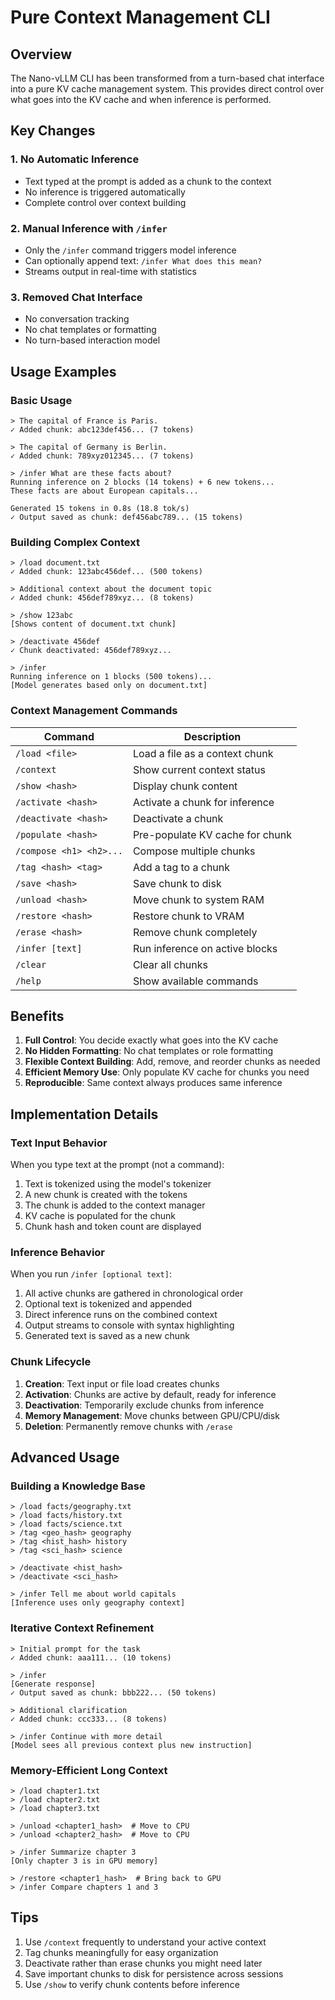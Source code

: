 # Pure Context Management CLI

## Overview

The Nano-vLLM CLI has been transformed from a turn-based chat interface into a pure KV cache management system. This provides direct control over what goes into the KV cache and when inference is performed.

## Key Changes

### 1. No Automatic Inference
- Text typed at the prompt is added as a chunk to the context
- No inference is triggered automatically
- Complete control over context building

### 2. Manual Inference with `/infer`
- Only the `/infer` command triggers model inference
- Can optionally append text: `/infer What does this mean?`
- Streams output in real-time with statistics

### 3. Removed Chat Interface
- No conversation tracking
- No chat templates or formatting
- No turn-based interaction model

## Usage Examples

### Basic Usage
```
> The capital of France is Paris.
✓ Added chunk: abc123def456... (7 tokens)

> The capital of Germany is Berlin.
✓ Added chunk: 789xyz012345... (7 tokens)

> /infer What are these facts about?
Running inference on 2 blocks (14 tokens) + 6 new tokens...
These facts are about European capitals...

Generated 15 tokens in 0.8s (18.8 tok/s)
✓ Output saved as chunk: def456abc789... (15 tokens)
```

### Building Complex Context
```
> /load document.txt
✓ Added chunk: 123abc456def... (500 tokens)

> Additional context about the document topic
✓ Added chunk: 456def789xyz... (8 tokens)

> /show 123abc
[Shows content of document.txt chunk]

> /deactivate 456def
✓ Chunk deactivated: 456def789xyz...

> /infer
Running inference on 1 blocks (500 tokens)...
[Model generates based only on document.txt]
```

### Context Management Commands

| Command | Description |
|---------|-------------|
| `/load <file>` | Load a file as a context chunk |
| `/context` | Show current context status |
| `/show <hash>` | Display chunk content |
| `/activate <hash>` | Activate a chunk for inference |
| `/deactivate <hash>` | Deactivate a chunk |
| `/populate <hash>` | Pre-populate KV cache for chunk |
| `/compose <h1> <h2>...` | Compose multiple chunks |
| `/tag <hash> <tag>` | Add a tag to a chunk |
| `/save <hash>` | Save chunk to disk |
| `/unload <hash>` | Move chunk to system RAM |
| `/restore <hash>` | Restore chunk to VRAM |
| `/erase <hash>` | Remove chunk completely |
| `/infer [text]` | Run inference on active blocks |
| `/clear` | Clear all chunks |
| `/help` | Show available commands |

## Benefits

1. **Full Control**: You decide exactly what goes into the KV cache
2. **No Hidden Formatting**: No chat templates or role formatting
3. **Flexible Context Building**: Add, remove, and reorder chunks as needed
4. **Efficient Memory Use**: Only populate KV cache for chunks you need
5. **Reproducible**: Same context always produces same inference

## Implementation Details

### Text Input Behavior
When you type text at the prompt (not a command):
1. Text is tokenized using the model's tokenizer
2. A new chunk is created with the tokens
3. The chunk is added to the context manager
4. KV cache is populated for the chunk
5. Chunk hash and token count are displayed

### Inference Behavior
When you run `/infer [optional text]`:
1. All active chunks are gathered in chronological order
2. Optional text is tokenized and appended
3. Direct inference runs on the combined context
4. Output streams to console with syntax highlighting
5. Generated text is saved as a new chunk

### Chunk Lifecycle
1. **Creation**: Text input or file load creates chunks
2. **Activation**: Chunks are active by default, ready for inference
3. **Deactivation**: Temporarily exclude chunks from inference
4. **Memory Management**: Move chunks between GPU/CPU/disk
5. **Deletion**: Permanently remove chunks with `/erase`

## Advanced Usage

### Building a Knowledge Base
```
> /load facts/geography.txt
> /load facts/history.txt
> /load facts/science.txt
> /tag <geo_hash> geography
> /tag <hist_hash> history
> /tag <sci_hash> science

> /deactivate <hist_hash>
> /deactivate <sci_hash>

> /infer Tell me about world capitals
[Inference uses only geography context]
```

### Iterative Context Refinement
```
> Initial prompt for the task
✓ Added chunk: aaa111... (10 tokens)

> /infer
[Generate response]
✓ Output saved as chunk: bbb222... (50 tokens)

> Additional clarification 
✓ Added chunk: ccc333... (8 tokens)

> /infer Continue with more detail
[Model sees all previous context plus new instruction]
```

### Memory-Efficient Long Context
```
> /load chapter1.txt
> /load chapter2.txt
> /load chapter3.txt

> /unload <chapter1_hash>  # Move to CPU
> /unload <chapter2_hash>  # Move to CPU

> /infer Summarize chapter 3
[Only chapter 3 is in GPU memory]

> /restore <chapter1_hash>  # Bring back to GPU
> /infer Compare chapters 1 and 3
```

## Tips

1. Use `/context` frequently to understand your active context
2. Tag chunks meaningfully for easy organization
3. Deactivate rather than erase chunks you might need later
4. Save important chunks to disk for persistence across sessions
5. Use `/show` to verify chunk contents before inference
